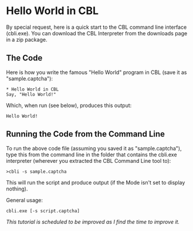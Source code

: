# Hello World in CBL

By special request, here is a quick start to the CBL command line interface (cbli.exe).
You can download the CBL Interpreter from the downloads page in a zip package.

## The Code

Here is how you write the famous "Hello World" program in CBL (save it as "sample.captcha"):

    * Hello World in CBL
    Say, "Hello World!"

Which, when run (see below), produces this output:

    Hello World!

## Running the Code from the Command Line

To run the above code file (assuming you saved it as "sample.captcha"), type this from the command line in the
folder that contains the cbli.exe interpreter (wherever you extracted the CBL Command Line tool to):


    >cbli -s sample.captcha

This will run the script and produce output (if the Mode isn't set to display nothing).

General usage:

    cbli.exe [-s script.captcha]

*This tutorial is scheduled to be improved as I find the time to improve it.*
